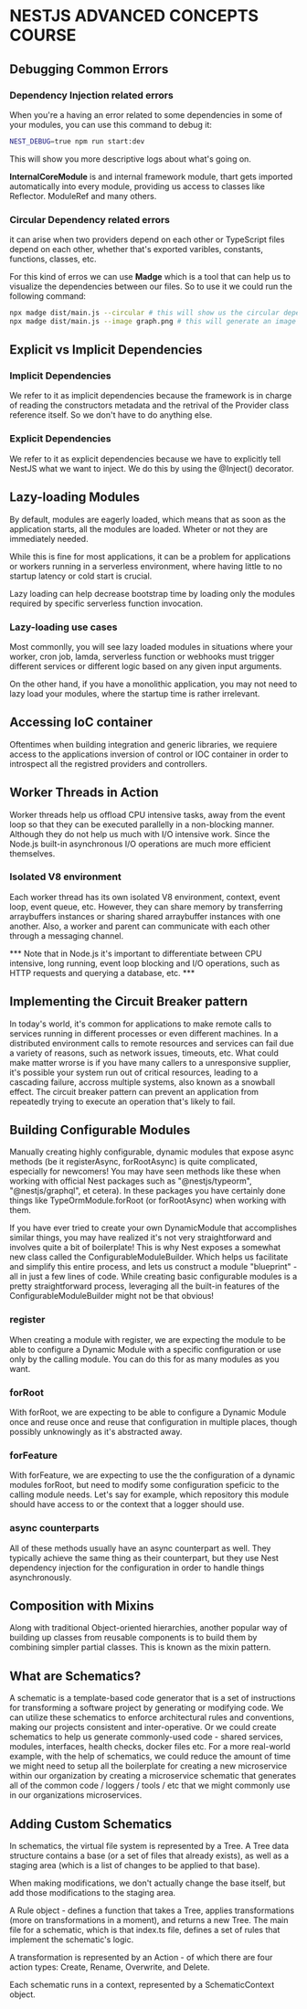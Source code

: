 # NESTJS ADVANCED CONCEPTS COURSE

## Debugging Common Errors

### Dependency Injection related errors
When you're a having an error related to some dependencies in some of your modules, you can use this command to debug it:
```bash
NEST_DEBUG=true npm run start:dev
```
This will show you more descriptive logs about what's going on.

**InternalCoreModule** is and internal framework module, thart gets imported automatically into every module, providing us access to classes like Reflector. ModuleRef and many others.

### Circular Dependency related errors
it can arise when two providers depend on each other or TypeScript files depend on each other, whether that's exported varibles, constants, functions, classes, etc.

For this kind of erros we can use **Madge** which is a tool that can help us to visualize the dependencies between our files. So to use it we could run the following command:

```bash
npx madge dist/main.js --circular # this will show us the circular dependencies
npx madge dist/main.js --image graph.png # this will generate an image with the dependencies
```
## Explicit vs Implicit Dependencies

### Implicit Dependencies
We refer to it as implicit dependencies because the framework is in charge of reading the constructors metadata and the retrival of the Provider class reference itself. So we don't have to do anything else.

### Explicit Dependencies
We refer to it as explicit dependencies because we have to explicitly tell NestJS what we want to inject. We do this by using the @Inject() decorator.

## Lazy-loading Modules 
By default, modules are eagerly loaded, which means that as soon as the application starts, all the modules are loaded. Wheter or not they are immediately needed.

While this is fine for most applications, it can be a problem for applications or workers running in a serverless environment, where having little to no startup latency or cold start is crucial.

Lazy loading can help decrease bootstrap time by loading only the modules required by specific serverless function invocation.

### Lazy-loading use cases
Most commonlly, you will see lazy loaded modules in situations where your worker, cron job, lamda, serverless function or webhooks must trigger different services or different logic based on any given input arguments.

On the other hand, if you have a monolithic application, you may not need to lazy load your modules, where the startup time is rather irrelevant.

## Accessing IoC container 
Oftentimes when building integration and generic libraries, we requiere access to the applications inversion of control or IOC container in order to introspect all the registred providers and controllers.

## Worker Threads in Action
Worker threads help us offload CPU intensive tasks, away from the event loop so that they can be executed parallelly in a non-blocking manner. Although they do not help us much with I/O intensive work. Since the Node.js built-in asynchronous I/O operations are much more efficient themselves.

### Isolated V8 environment
Each worker thread has its own isolated V8 environment, context, event loop, event queue, etc. However, they can share memory by transferring arraybuffers instances or sharing shared arraybuffer instances with one another. Also, a worker and parent can communicate with each other through a messaging channel.

*** Note that in Node.js it's important to differentiate between CPU intensive, long running, event loop blocking and I/O operations, such as HTTP requests and querying a database, etc. ***

## Implementing the Circuit Breaker pattern
In today's world, it's common for applications to make remote calls to services running in different processes or even different machines. In a distributed environment calls to remote resources and services can fail due a variety of reasons, such as network issues, timeouts, etc.
What could make matter wrorse is if you have many callers to a unresponsive supplier, it's possible your system run out of critical resources, leading to a cascading failure, accross multiple systems, also known as a snowball effect.
The circuit breaker pattern can prevent an application from repeatedly trying to execute an operation that's likely to fail.

## Building Configurable Modules 
Manually creating highly configurable, dynamic modules that expose async methods (be it registerAsync, forRootAsync) is quite complicated, especially for newcomers! You may have seen methods like these when working with official Nest packages such as "@nestjs/typeorm", "@nestjs/graphql", et cetera). In these packages you have certainly done things like TypeOrmModule.forRoot (or forRootAsync) when working with them.

If you have ever tried to create your own DynamicModule that accomplishes similar things, you may have realized it's not very straightforward and involves quite a bit of boilerplate! This is why Nest exposes a somewhat new class called the ConfigurableModuleBuilder. Which helps us facilitate and simplify this entire process, and lets us construct a module "blueprint" - all in just a few lines of code. While creating basic configurable modules is a pretty straightforward process, leveraging all the built-in features of the ConfigurableModuleBuilder might not be that obvious!

### register
When creating a module with register, we are expecting the module to be able to configure a Dynamic Module with a specific configuration or use only by the calling module. You can do this for as many modules as you want.

### forRoot
With forRoot, we are expecting to be able to configure a Dynamic Module once and reuse once and reuse that configuration in multiple places, though possibly unknowingly as it's abstracted away.

### forFeature
With forFeature, we are expecting to use the the configuration of a dynamic modules forRoot, but need to modify some configuration speficic to the calling module needs. Let's say for example, which repository this module should have access to or the context that a logger should use.

### async counterparts
All of these methods usually have an async counterpart as well. They typically achieve the same thing as their counterpart, but they use Nest dependency injection for the configuration in order to handle things asynchronously.

## Composition with Mixins
Along with traditional Object-oriented hierarchies, another popular way of building up classes from reusable components is to build them by combining simpler partial classes. This is known as the mixin pattern.

## What are Schematics?
A schematic is a template-based code generator that is a set of instructions for transforming a software project by generating or modifying code.
We can utilize these schematics to enforce architectural rules and conventions, making our projects consistent and inter-operative. Or we could create schematics to help us generate commonly-used code - shared services, modules, interfaces, health checks, docker files etc. 
For a more real-world example, with the help of schematics, we could reduce the amount of time we might need to setup all the boilerplate for creating a new microservice within our organization by creating a microservice schematic that generates all of the common code / loggers / tools / etc that we might commonly use in our organizations microservices. 

## Adding Custom Schematics 
In schematics, the virtual file system is represented by a Tree. A Tree data structure contains a base (or a set of files that already exists), as well as a staging area (which is a list of changes to be applied to that base).

When making modifications, we don't actually change the base itself, but add those modifications to the staging area.

A Rule object - defines a function that takes a Tree, applies transformations (more on transformations in a moment), and returns a new Tree. The main file for a schematic, which is that index.ts file, defines a set of rules that implement the schematic's logic.

A transformation is represented by an Action - of which there are four action types: Create, Rename, Overwrite, and Delete.

Each schematic runs in a context, represented by a SchematicContext object.